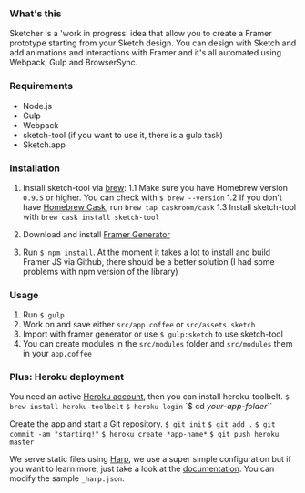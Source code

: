 ### What's this

Sketcher is a 'work in progress' idea that allow you to create a Framer prototype starting from your Sketch design.
You can design with Sketch and add animations and interactions with Framer and it's all automated using Webpack, Gulp and BrowserSync.

### Requirements

* Node.js
* Gulp
* Webpack
* sketch-tool (if you want to use it, there is a gulp task)
* Sketch.app

### Installation

1. Install sketch-tool via [brew](http://brew.sh/):
    1.1 Make sure you have Homebrew version `0.9.5` or higher. You can check with `$ brew --version`
    1.2                               If you don't have [Homebrew Cask](http://caskroom.io/), run `brew tap caskroom/cask`
    1.3 Install sketch-tool with `brew cask install sketch-tool`

2. Download and install [Framer Generator](http://framerjs.com/assets/static/downloads/Framer.zip)

3. Run `$ npm install`. At the moment it takes a lot to install and build Framer JS via Github, there should be a better solution (I had some problems with npm version of the library)

### Usage

1. Run `$ gulp`
2. Work on and save either `src/app.coffee` or `src/assets.sketch`
3. Import with framer generator or use `$ gulp:sketch` to use sketch-tool
4. You can create modules in the `src/modules` folder and `src/modules` them in your `app.coffee`

### Plus: Heroku deployment

You need an active [Heroku account](https://heroku.com), then you can install heroku-toolbelt.
`$ brew install heroku-toolbelt`
`$ heroku login`
`$ cd *your-app-folder*``

Create the app and start a Git repository.
`$ git init`
`$ git add .`
`$ git commit -am "starting!"`
`$ heroku create *app-name*`
`$ git push heroku master`

We serve static files using [Harp](http://harpjs.com/), we use a super simple configuration but if you want to learn more, just take a look at the [documentation](http://harpjs.com/docs/). You can modify the sample `_harp.json`.
